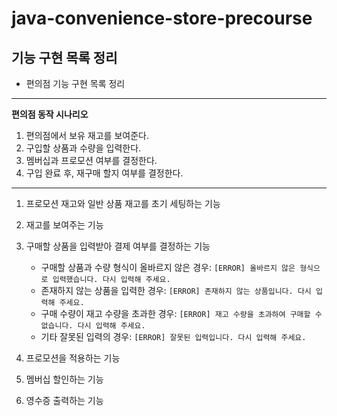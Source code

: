 # java-convenience-store-precourse

## 기능 구현 목록 정리

* 편의점 기능 구현 목록 정리

---
**편의점 동작 시나리오**

1. 편의점에서 보유 재고를 보여준다.
2. 구입할 상품과 수량을 입력한다.
3. 멤버십과 프로모션 여부를 결정한다.
4. 구입 완료 후, 재구매 할지 여부를 결정한다.
---

1. 프로모션 재고와 일반 상품 재고를 초기 세팅하는 기능




2. 재고를 보여주는 기능




3. 구매할 상품을 입력받아 결제 여부를 결정하는 기능
   * 구매할 상품과 수량 형식이 올바르지 않은 경우: ```[ERROR] 올바르지 않은 형식으로 입력했습니다. 다시 입력해 주세요.```
   * 존재하지 않는 상품을 입력한 경우: ```[ERROR] 존재하지 않는 상품입니다. 다시 입력해 주세요.```
   * 구매 수량이 재고 수량을 초과한 경우: ```[ERROR] 재고 수량을 초과하여 구매할 수 없습니다. 다시 입력해 주세요.```
   * 기타 잘못된 입력의 경우: ```[ERROR] 잘못된 입력입니다. 다시 입력해 주세요.```




5. 프로모션을 적용하는 기능
   




6. 멤버십 할인하는 기능





7. 영수증 출력하는 기능







